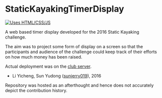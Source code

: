 # StaticKayakingTimerDisplay

[![Uses HTML/CSS/JS](https://img.shields.io/badge/Uses-HTML&sol;CSS&sol;JS-brightgreen.svg?style=for-the-badge)](//shields.io/)

A web based timer display developed for the 2016 Static Kayaking challenge.

The aim was to project some form of display on a screen so that the participants and audience of the challenge could keep track of their efforts on how much money has been raised.

Actual deployment was on the [club server](https://infocommsociety.com/~yicheng/24hrkayak/).

- Li Yicheng, Sun Yudong ([sunjerry019](//github.com/sunjerry019)), 2016

Repository was hosted as an afterthought and hence does not accurately depict the contribution history.



